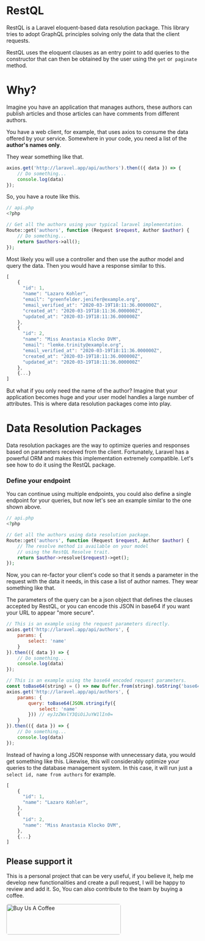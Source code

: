 # RestQL

RestQL is a Laravel eloquent-based data resolution package. This library tries to
adopt GraphQL principles solving only the data that the client requests.

RestQL uses the eloquent clauses as an entry point to add queries to the constructor
that can then be obtained by the user using the `get` or` paginate` method.

# Why?

Imagine you have an application that manages authors, these authors can publish
articles and those articles can have comments from different authors.

You have a web client, for example, that uses axios to consume the data offered
by your service. Somewhere in your code, you need a list of the **author's names only**.

They wear something like that.

```js
axios.get('http://laravel.app/api/authors').then(({ data }) => {
    // Do something...
    console.log(data)
});
```

So, you have a route like this.

```php
// api.php
<?php

// Get all the authors using your typical laravel implementation.
Route::get('authors', function (Request $request, Author $author) {
    // Do something...
    return $authors->all();
});
```

Most likely you will use a controller and then use the author model and query the data.
Then you would have a response similar to this.

```js
[
    {
      "id": 1,
      "name": "Lazaro Kohler",
      "email": "greenfelder.jenifer@example.org",
      "email_verified_at": "2020-03-19T18:11:36.000000Z",
      "created_at": "2020-03-19T18:11:36.000000Z",
      "updated_at": "2020-03-19T18:11:36.000000Z"
    },
    {
      "id": 2,
      "name": "Miss Anastasia Klocko DVM",
      "email": "lemke.trinity@example.org",
      "email_verified_at": "2020-03-19T18:11:36.000000Z",
      "created_at": "2020-03-19T18:11:36.000000Z",
      "updated_at": "2020-03-19T18:11:36.000000Z"
    },
    {...}
]
```

But what if you only need the name of the author? Imagine that your application
becomes huge and your user model handles a large number of attributes. This is where
data resolution packages come into play.

# Data Resolution Packages

Data resolution packages are the way to optimize queries and responses based on
parameters received from the client. Fortunately, Laravel has a powerful ORM and makes
this implementation extremely compatible. Let's see how to do it using the RestQL package.

### Define your endpoint

You can continue using multiple endpoints, you could also define a single endpoint
for your queries, but now let's see an example similar to the one shown above.

```php
// api.php
<?php

// Get all the authors using data resolution package.
Route::get('authors', function (Request $request, Author $author) {
    // The resolve method is available on your model
    // using the RestQL Resolve trait.
    return $author->resolve($request)->get();
});
```

Now, you can re-factor your client's code so that it sends a parameter in the
request with the data it needs, in this case a list of author names. They wear
something like that.

The parameters of the query can be a json object that defines the clauses accepted
by RestQL, or you can encode this JSON in base64 if you want your URL to
appear "more secure".

```js
// This is an example using the request parameters directly.
axios.get('http://laravel.app/api/authors', {
    params: {
        select: 'name'
    }
}).then(({ data }) => {
    // Do something...
    console.log(data)
});

// This is an example using the base64 encoded request parameters.
const toBase64(string) = () => new Buffer.from(string).toString('base64');
axios.get('http://laravel.app/api/authors', {
    params: {
        query: toBase64(JSON.stringify({
            select: 'name'
        })) // eyJzZWxlY3QiOiJuYW1lIn0=
    }
}).then(({ data }) => {
    // Do something...
    console.log(data)
});
```

Instead of having a long JSON response with unnecessary data, you would get
something like this. Likewise, this will considerably optimize your queries to
the database management system. In this case, it will run just a
`select id, name from authors` for example.


```js
[
    {
      "id": 1,
      "name": "Lazaro Kohler",
    },
    {
      "id": 2,
      "name": "Miss Anastasia Klocko DVM",
    },
    {...}
]
```

## Please support it

This is a personal project that can be very useful, if you believe it, help me
develop new functionalities and create a pull request, I will be happy to review
and add it. So, You can also contribute to the team by buying a coffee.

<a href="https://www.buymeacoffee.com/BgHiZ9b" target="_blank">
    <img src="https://cdn.buymeacoffee.com/buttons/default-red.png"
        style="border-radius: 5px;"
        alt="Buy Us A Coffee"
        width="300"
        height="80"/>
</a>
